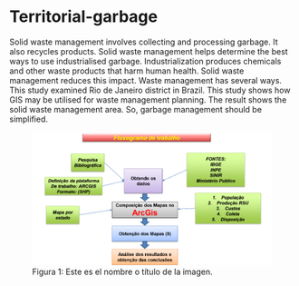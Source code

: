 # Territorial-garbage

Solid waste management involves collecting and processing
garbage. It also recycles products. Solid waste management helps determine
the best ways to use industrialised garbage. Industrialization produces
chemicals and other waste products that harm human health. Solid waste
management reduces this impact. Waste management has several ways. This
study examined Rio de Janeiro district in Brazil. This study shows how GIS may be utilised for waste
management planning. The result shows the solid waste management area.
So, garbage management should be simplified.

<figure>
  <img src="fluxograma_trabalho.png" alt="Texto alternativo">
  <figcaption>Figura 1: Este es el nombre o título de la imagen.</figcaption>
</figure>

